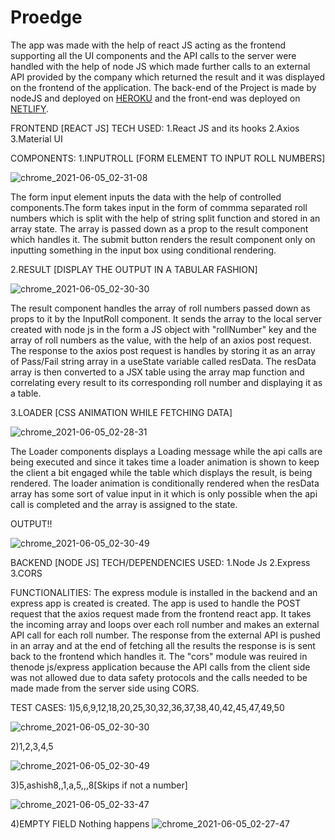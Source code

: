 # Proedge

The app was made with the help of react JS acting as the frontend supporting all the UI components and the API calls to the server were handled with the help of node JS which made further calls to an external API provided by the company which returned the result and it was displayed on the frontend of the application.
The back-end of the Project is made by nodeJS and deployed on [HEROKU](https://roll-number-proedge.herokuapp.com/) and the front-end was deployed on [NETLIFY](https://proedge-roll-number.netlify.app/).

FRONTEND [REACT JS]
TECH USED:
1.React JS and its hooks
2.Axios
3.Material UI

COMPONENTS:
1.INPUTROLL [FORM ELEMENT TO INPUT ROLL NUMBERS]

![chrome_2021-06-05_02-31-08](https://user-images.githubusercontent.com/75972049/120866665-10193180-c5ae-11eb-8ad1-d21d3175d383.png)


The form input element inputs the data with the help of controlled components.The form takes input in the form of commma separated roll numbers which is split with the help of string split function and stored in an array state. The array is passed down as a prop to the result component which handles it. The submit button renders the result component only on inputting something in the input box using conditional rendering.

2.RESULT [DISPLAY THE OUTPUT IN A TABULAR FASHION]

![chrome_2021-06-05_02-30-30](https://user-images.githubusercontent.com/75972049/120866708-1dceb700-c5ae-11eb-830e-e834b2d096b9.png)

The result component handles the array of roll numbers passed down as props to it by the InputRoll component. It sends the array to the local server created with node js in the form a JS object with "rollNumber" key and the array of roll numbers as the value, with the help of an axios post request. The response to the axios post request is handles by storing it as an array of Pass/Fail string array in a useState variable called resData. The resData array is then converted to a JSX table using the array map function and correlating every result to its corresponding roll number and displaying it as a table.

3.LOADER [CSS ANIMATION WHILE FETCHING DATA]

![chrome_2021-06-05_02-28-31](https://user-images.githubusercontent.com/75972049/120866807-4951a180-c5ae-11eb-878c-c31c0e790001.png)


The Loader components displays a Loading message while the api calls are being executed and since it takes time a loader animation is shown to keep the client a bit engaged while the table which displays the result, is being rendered. The loader animation is conditionally rendered when the resData array has some sort of value input in it which is only possible when the api call is completed and the array is assigned to the state.

OUTPUT!!

![chrome_2021-06-05_02-30-49](https://user-images.githubusercontent.com/75972049/120866889-6d14e780-c5ae-11eb-9708-accced19cd50.png)


BACKEND [NODE JS]
TECH/DEPENDENCIES USED:
1.Node Js
2.Express
3.CORS

FUNCTIONALITIES:
The express module is installed in the backend and an express app is created is created. The app is used to handle the POST request that the axios request made from the frontend react app. It takes the incoming array and loops over each roll number and makes an external API call for each roll number. The response from the external API is pushed in an array and at the end of fetching all the results the response is is sent back to the frontend which handles it. The "cors" module was reuired in thenode js/express application because the API calls from the client side was not allowed due to data safety protocols and the calls needed to be made made from the server side using CORS.

TEST CASES:
1)5,6,9,12,18,20,25,30,32,36,37,38,40,42,45,47,49,50

![chrome_2021-06-05_02-30-30](https://user-images.githubusercontent.com/75972049/120866930-80c04e00-c5ae-11eb-9fda-3e23daf7114c.png)


2)1,2,3,4,5

![chrome_2021-06-05_02-30-49](https://user-images.githubusercontent.com/75972049/120866976-9afa2c00-c5ae-11eb-87ec-aa0bced551c5.png)


3)5,ashish8,,1,a,5,,,8[Skips if not a number]

![chrome_2021-06-05_02-33-47](https://user-images.githubusercontent.com/75972049/120866972-97ff3b80-c5ae-11eb-91df-35a1690dd1a0.png)


4)EMPTY FIELD
Nothing happens
![chrome_2021-06-05_02-27-47](https://user-images.githubusercontent.com/75972049/120866992-a2213a00-c5ae-11eb-8c3e-260cd61126df.png)


